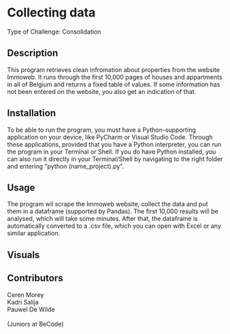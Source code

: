 # Collecting data
Type of Challenge: Consolidation

<h2>Description</h2>
This program retrieves clean infromation about properties from the website Immoweb. It runs through the 
first 10,000 pages of houses and appartments in all of Belgium and returns a fixed table of values. If some 
information has not been entered on the website, you also get an indication of that.

<h2>Installation</h2>
To be able to run the program, you must have a Python-supporting application on your device, like
PyCharm or Visual Studio Code. Through these applications, provided that you have a Python interpreter, 
you can run the program in your Terminal or Shell. If you do have Python installed, you can also run it
directly in your Terminal/Shell by navigating to the right folder and entering "python (name_project).py".

<h2>Usage</h2>
The program wil scrape the Immoweb website, collect the data and put them in a dataframe (supported by 
Pandas). The first 10,000 results will be analysed, which will take some minutes. After that, the dataframe 
is automatically converted to a .csv file, which you can open with Excel or any similar application.

<h2>Visuals</h2>


<h2>Contributors</h2>
Ceren Morey<br/>
Kadri Salija<br/>
Pauwel De Wilde<br/>
<br/>
(Juniors at BeCode)
